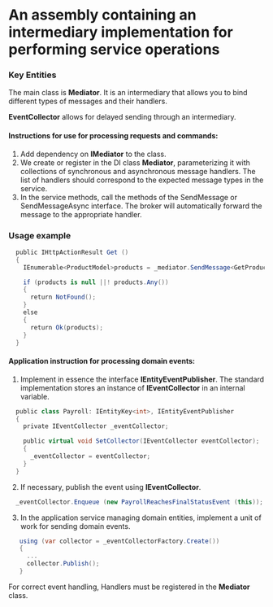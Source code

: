 # An assembly containing an intermediary implementation for performing service operations

### Key Entities

The main class is **Mediator**. It is an intermediary that allows you to bind different types of messages and their handlers.

**EventCollector** allows for delayed sending through an intermediary.

#### Instructions for use for processing requests and commands:

1. Add dependency on **IMediator** to the class.
2. We create or register in the DI class **Mediator**, parameterizing it with collections of synchronous and asynchronous message handlers. The list of handlers should correspond to the expected message types in the service.
3. In the service methods, call the methods of the SendMessage or SendMessageAsync interface. The broker will automatically forward the message to the appropriate handler.

### Usage example

```csharp
  public IHttpActionResult Get ()
  {
    IEnumerable<ProductModel>products = _mediator.SendMessage<GetProductsRequest, IEnumerable <ProductModel>>(new GetProductsRequest());

    if (products is null ||! products.Any())
    {
      return NotFound();
    }
    else
    {
      return Ok(products);
    }
  }
```

#### Application instruction for processing domain events:

1. Implement in essence the interface **IEntityEventPublisher**. The standard implementation stores an instance of **IEventCollector** in an internal variable.

```csharp
  public class Payroll: IEntityKey<int>, IEntityEventPublisher
  {
    private IEventCollector _eventCollector;

    public virtual void SetCollector(IEventCollector eventCollector);
    {
      _eventCollector = eventCollector;
    }
  }
```

2. If necessary, publish the event using **IEventCollector**.

```csharp
  _eventCollector.Enqueue (new PayrollReachesFinalStatusEvent (this));
```

3. In the application service managing domain entities, implement a unit of work for sending domain events.

```csharp
   using (var collector = _eventCollectorFactory.Create())
   {
     ...
     collector.Publish();
   }
```

For correct event handling, Handlers must be registered in the **Mediator** class.
